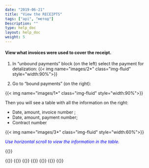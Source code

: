 ```yaml
---
date: "2019-06-21"
title: "View the RECEIPTS"
tags: ["api", "метод"]
Description: ""
type: help_doc
layout: help_doc
weight: 5
---
```


#### View what invoices were used to cover the receipt.

1. In “unbound payments” block (on the left) select the payment for detalization:
{{< img name="images/2*" class="img-fluid" style="width:90%">}} <br/>

2.	Go to “bound payments” (on the right):

{{< img name="images/1*" class="img-fluid" style="width:90%">}} <br/>

Then you will see a table with all the information on the right:

* Date, amount, invoice number ; <br/>
* Date, amount, payment number; <br/> 
* Contract number<br/>

{{< img name="images/3*" class="img-fluid" style="width:60%">}}

<span style="color:blue">*Use horizontal scroll to view the information in the table.*</span>

{{<isHelpful>}}

{{<seeAlso>}}
    {{<seeAlsoItem link="/payments_and_invoices/rules_of_binding/ " text="Rules for payment binding">}}
    {{<seeAlsoItem link="/payments_and_invoices/instruction_of_binding/rouble-rouble/" text="Closing ruble invoices with ruble payments">}}
    {{<seeAlsoItem link="/payments_and_invoices/instruction_of_binding/usd-rouble/" text="Closing foreign currency invoices with ruble payments">}}
    {{<seeAlsoItem link="/payments_and_invoices/instruction_of_binding/usd-usd/" text="Closing foreign currency invoices with foreign currency payments">}}
    {{<seeAlsoItem link="/payments_and_invoices/instruction_of_binding/sample_letter/" text="Examples of letters">}}
{{</seeAlso>}}
